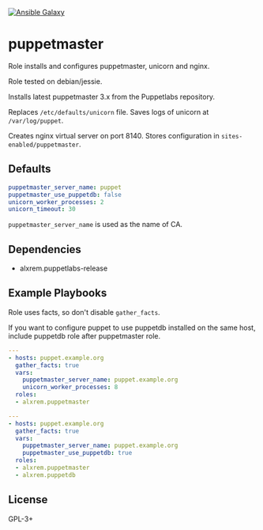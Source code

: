[![Ansible Galaxy](https://img.shields.io/ansible/role/5634.svg)](https://galaxy.ansible.com/detail#/role/5634)

puppetmaster
============

Role installs and configures puppetmaster, unicorn and nginx.

Role tested on debian/jessie.

Installs latest puppetmaster 3.x from the Puppetlabs repository.

Replaces `/etc/defaults/unicorn` file. Saves logs of unicorn
at `/var/log/puppet`.

Creates nginx virtual server on port 8140. Stores configuration in
`sites-enabled/puppetmaster`.

Defaults
--------

```yaml
puppetmaster_server_name: puppet
puppetmaster_use_puppetdb: false
unicorn_worker_processes: 2
unicorn_timeout: 30
```
`puppetmaster_server_name` is used as the name of CA.

Dependencies
------------

- alxrem.puppetlabs-release

Example Playbooks
-----------------

Role uses facts, so don't disable `gather_facts`.

If you want to configure puppet to use puppetdb installed on the same host,
include puppetdb role after puppetmaster role.

```yaml
---
- hosts: puppet.example.org
  gather_facts: true
  vars:
    puppetmaster_server_name: puppet.example.org
    unicorn_worker_processes: 8
  roles:
  - alxrem.puppetmaster
```

```yaml
---
- hosts: puppet.example.org
  gather_facts: true
  vars:
    puppetmaster_server_name: puppet.example.org
    puppetmaster_use_puppetdb: true
  roles:
  - alxrem.puppetmaster
  - alxrem.puppetdb
```

License
-------

GPL-3+
